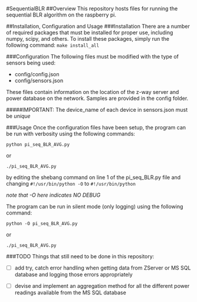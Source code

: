 #SequentialBLR
##Overview
This repository hosts files for running the sequential BLR algorithm on the raspberry pi. 

##Installation, Configuration and Usage
###Installation
There are a number of required packages that must be installed for proper use, including numpy, scipy, and others. To install these packages, simply run the following command:
`make install_all`

###Configuration 
The following files must be modified with the type of sensors being used:

* config/config.json
* config/sensors.json

These files contain information on the location of the z-way server and power database on the network. Samples are provided in the config folder. 

#####IMPORTANT: The device\_name of each device in sensors.json must be _unique_

###Usage
Once the configuration files have been setup, the program can be run with verbosity using the following commands:

`python pi_seq_BLR_AVG.py`

or 

`./pi_seq_BLR_AVG.py`

by editing the shebang command on line 1 of the pi\_seq\_BLR.py file
and changing `#!/usr/bin/python -O` to `#!/usr/bin/python`

_note that -O here indicates NO DEBUG_

The program can be run in silent mode (only logging) using the following command:

`python -O pi_seq_BLR_AVG.py` 

or 

`./pi_seq_BLR_AVG.py`


###TODO
Things that still need to be done in this repository:

- [ ] add try, catch error handling when getting data from ZServer or 
        MS SQL database and logging those errors appropriately

- [ ] devise and implement an aggregation method for all the different
        power readings available from the MS SQL database

